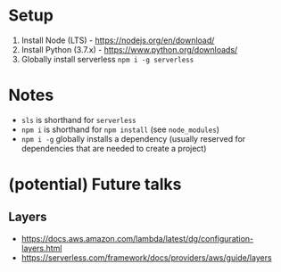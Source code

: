 # Setup
1. Install Node (LTS) - https://nodejs.org/en/download/
2. Install Python (3.7.x) - https://www.python.org/downloads/
3. Globally install serverless
`npm i -g serverless`

# Notes
- `sls` is shorthand for `serverless`
- `npm i` is shorthand for `npm install` (see `node_modules`)
- `npm i -g` globally installs a dependency (usually reserved for dependencies that are needed to create a project)


# (potential) Future talks
## Layers
- https://docs.aws.amazon.com/lambda/latest/dg/configuration-layers.html
- https://serverless.com/framework/docs/providers/aws/guide/layers
